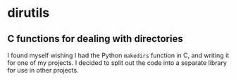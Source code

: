 # dirutils
## C functions for dealing with directories

I found myself wishing I had the Python `makedirs` function in C, and writing
it for one of my projects. I decided to split out the code into a separate
library for use in other projects.
